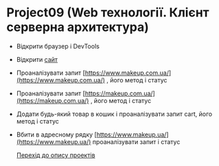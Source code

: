 # Project09 (Web технології. Клієнт серверна архитектура)
+ Відкрити браузер і DevTools
+ Відкрити [сайт](https://makeup.com.ua/ua/)
+ Проаналізувати запит [https://www.makeup.com.ua/](https://www.makeup.com.ua/) , його метод і статус
+ Проаналізувати запит [https://makeup.com.ua/](https://makeup.com.ua/) , його метод і статус
+ Додати будь-який товар в кошик і проаналізувати запит cart, його метод і статус
+ Вбити в адресному рядку [https://www.makeup.ua/](https://www.makeup.ua/) проаналізувати запит і статус

  [Перехід до опису проектів](https://github.com/makstyt/pet_projects2023)
